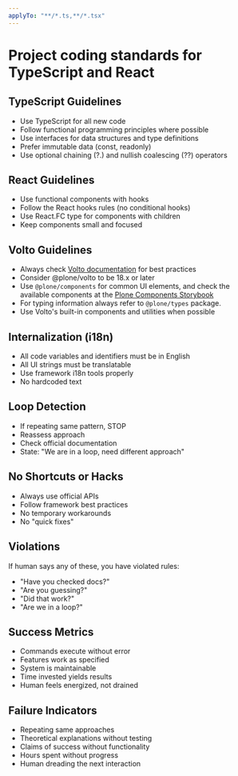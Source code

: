 ```yaml
---
applyTo: "**/*.ts,**/*.tsx"
---
```

# Project coding standards for TypeScript and React


## TypeScript Guidelines

- Use TypeScript for all new code
- Follow functional programming principles where possible
- Use interfaces for data structures and type definitions
- Prefer immutable data (const, readonly)
- Use optional chaining (?.) and nullish coalescing (??) operators

## React Guidelines

- Use functional components with hooks
- Follow the React hooks rules (no conditional hooks)
- Use React.FC type for components with children
- Keep components small and focused

## Volto Guidelines

- Always check [Volto documentation](https://6.docs.plone.org/volto/index.html) for best practices
- Consider @plone/volto to be 18.x or later
- Use `@plone/components` for common UI elements, and check the available components at the [Plone Components Storybook](https://plone-components.readthedocs.io/latest/?path=/docs/introduction--docs)
- For typing information always refer to `@plone/types` package.
- Use Volto's built-in components and utilities when possible

## Internalization (i18n)

- All code variables and identifiers must be in English
- All UI strings must be translatable
- Use framework i18n tools properly
- No hardcoded text

## Loop Detection

- If repeating same pattern, STOP
- Reassess approach
- Check official documentation
- State: "We are in a loop, need different approach"


## No Shortcuts or Hacks

- Always use official APIs
- Follow framework best practices
- No temporary workarounds
- No "quick fixes"

## Violations

If human says any of these, you have violated rules:

- "Have you checked docs?"
- "Are you guessing?"
- "Did that work?"
- "Are we in a loop?"

## Success Metrics
- Commands execute without error
- Features work as specified
- System is maintainable
- Time invested yields results
- Human feels energized, not drained


## Failure Indicators
- Repeating same approaches
- Theoretical explanations without testing
- Claims of success without functionality
- Hours spent without progress
- Human dreading the next interaction
